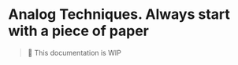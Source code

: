 # Analog Techniques. Always start with a piece of paper

> :construction: This documentation is WIP
